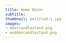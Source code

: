 ```yaml
---
title: Home Decor
subtitle:
thumbnail: Untitled-1.jpg
images:
- deercandlestand.png
- woddencandlestand.png
---
```

